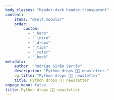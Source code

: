 ```yaml
---
body_classes: "header-dark header-transparent"
content:
    items: "@self.modular"
    order:
        custom:
          - "_hero"
          - "_intro"
          - "_drops"
          - "_tips"
          - "_refer"
          - "_book"
metadata:
    author: "Rodrigo Girão Serrão"
    description: "Python drops 🐍💧 newsletter."
    og:title: "Python drops 🐍💧 newsletter"
    title: Python drops 🐍💧 newsletter
onpage_menu: false
title: Python drops 🐍💧 newsletter
---
```

